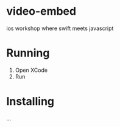 # video-embed
ios workshop where swift meets javascript

# Running
1. Open XCode
2. Run

# Installing
...

